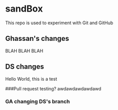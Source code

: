 # sandBox
This repo is used to experiment with Git and GitHub

## Ghassan's changes
BLAH BLAH BLAH

## DS changes
Hello World, this is a test


###Pull request testing?
awdawdawdawdawd


### GA changing DS's branch
